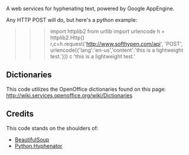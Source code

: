 A web services for hyphenating text, powered by Google AppEngine.

Any HTTP POST will do, but here's a python example:

>>> import httplib2
>>> from urllib import urlencode
>>> h = httplib2.Http()
>>> r,c=h.request('http://www.softhypen.com/api', 'POST', urlencode({'lang':'en-us','content':'this is a lightweight test.'}))
>>> c
'this is a light&shy;weight test.'

## Dictionaries

This code utilizes the OpenOffice dictionaries found on this page: http://wiki.services.openoffice.org/wiki/Dictionaries

## Credits

This code stands on the shoulders of:

* [BeautifulSoup](http://www.crummy.com/software/BeautifulSoup/)
* [Python Hyphenator](http://code.google.com/p/python-hyphenator/)
